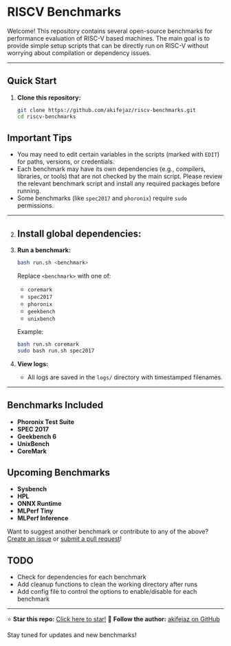 <!--
  This README provides setup and usage instructions for the RISCV Benchmarks suite.
    - "EDIT" tags in scripts indicate user-editable variables (paths, versions, etc).
    - Each benchmark may require additional dependencies not checked by the main script; review
      individual benchmark scripts for details.
    - Logs for all runs are saved in the central logs/ directory.
-->
# RISCV Benchmarks

Welcome! This repository contains several open-source benchmarks for performance evaluation of RISC-V based machines. The main goal is to provide simple setup scripts that can be directly run on RISC-V without worrying about compilation or dependency issues.

---

## Quick Start

1. **Clone this repository:**
   ```bash
   git clone https://github.com/akifejaz/riscv-benchmarks.git
   cd riscv-benchmarks
   ```

## Important Tips

- You may need to edit certain variables in the scripts (marked with `EDIT`) for paths, versions, or credentials.
- Each benchmark may have its own dependencies (e.g., compilers, libraries, or tools) that are not checked by the main script. Please review the relevant benchmark script and install any required packages before running.
- Some benchmarks (like `spec2017` and `phoronix`) require `sudo` permissions.

---

2. **Install global dependencies:**
   - 

3. **Run a benchmark:**
   ```bash
   bash run.sh <benchmark>
   ```
   Replace `<benchmark>` with one of:
   - `coremark`
   - `spec2017`
   - `phoronix`
   - `geekbench`
   - `unixbench`

   Example:
   ```bash
   bash run.sh coremark
   sudo bash run.sh spec2017
   ```

4. **View logs:**
   - All logs are saved in the `logs/` directory with timestamped filenames.

---

## Benchmarks Included

- **Phoronix Test Suite**
- **SPEC 2017**
- **Geekbench 6**
- **UnixBench**
- **CoreMark**

<!-- upcomming benchmarks are sysbench, HPL, ONNXruntime, MLPerf Tiny, MLPerf Inference  -->
## Upcoming Benchmarks

- **Sysbench**
- **HPL**
- **ONNX Runtime**
- **MLPerf Tiny**
- **MLPerf Inference**

Want to suggest another benchmark or contribute to any of the above? [Create an issue](https://github.com/akifejaz/riscv-benchmarks/issues/new) or [submit a pull request](https://github.com/akifejaz/riscv-benchmarks/pulls)!


## TODO

- Check for dependencies for each benchmark 
- Add cleanup functions to clean the working directory after runs
- Add config file to control the options to enable/disable for each benchmark

---

⭐️ **Star this repo:** [Click here to star!](https://github.com/akifejaz/riscv-benchmarks/stargazers)
👤 **Follow the author:** [akifejaz on GitHub](https://github.com/akifejaz)

Stay tuned for updates and new benchmarks!